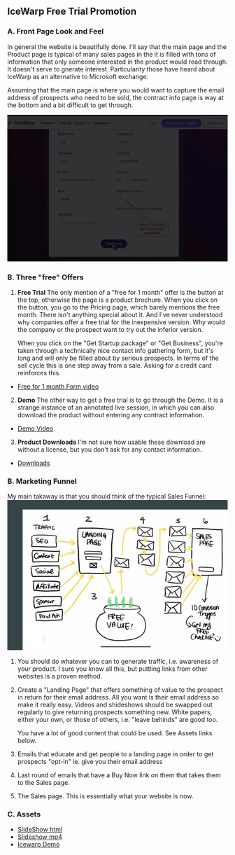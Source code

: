 ## IceWarp Free Trial Promotion

### A. Front Page Look and Feel

In general the website is beautifully done.  I'll say that the main page and the 
Product page is typical of many sales pages in the it is filled with tons of 
information that only someone interested in the product would read through.  It doesn't
serve to gnerate interest.  Particularity those have heard about IceWarp as an 
alternative to Microsoft exchange.   

Assuming that the main page is where you would want to capture the email address of
prospects who need to be sold, the contract info page is way at the bottom and a bit 
difficult to get through. 

![Contact Info Form](Notes/IMGs/3d40221-03-6_Info-Form.gif)

### B. Three "free" Offers

1. **Free Trial** 
The only mention of a "free for 1 month" offer is the button at the top, otherwise 
the page is a product brochure.  When you click on the button, you go to the Pricing 
page, which barely mentions the free month.  There isn't anything special about it. 
And I've never understood why companies offer a free trial for the inexpensive version.
Why would the company or the prospect want to try out the inferior version.     

   When you click on the "Get Startup package" or "Get Business", you're taken through 
   a technically nice contact info gathering form, but it's long and will only be filled 
   about by serious prospects.  In terms of the sell cycle this is one step away 
   from a sale.  Asking for a credit card reinforces this.  

<!-- [Free for 1 month Form](webpages/Notes/VIDs/3d40221-05_Free-Form.mp4 ':include :type=mp4')   -->
<!-- [video.mp4](webpages/Notes/video.mp4 ':include :type=mp4')     -->
   - [Free for 1 month Form video](webpages/Notes/3d40221-05_Free-Form.md)                             
   
2. **Demo** 
The other way to get a free trial is to go through the Demo.  It is a strange instance 
of an annotated live session, in which you can also download the product without entering
any contract information.   

- [Demo Video](webpages/Demo/3d40221-02_Demo-Video.md)

3. **Product Downloads** 
I'm not sure how usable these download are without a license, but you don't ask for any 
contact information.  
- [Downloads](https://www.icewarp.com/downloads/initial/) 

### B. Marketing Funnel

My main takaway is that you should think of the typical Sales Funnel:   
![Sales Funnel](Notes/IMGs/3d40221-04_Sales-Funnel.jpg)

1. You should do whatever you can to generate traffic, i.e. awareness of your 
   product.  I sure you know all this, but puttling links from other websites is a 
proven method. 
2. Create a "Landing Page" that offers something of value to the prospect in 
   return for their email address.  All you want is their email address so make
   it really easy.  Videos and shideshows should be swapped out regularly to give 
   returning prospects something new.  White papers, either your own, or those of
   others, i.e. "leave behinds" are good too. 
   
   You have a lot of good content that could be used.  See Assets links below. 

3. Emails that educate and get people to a landing page in order to get prospects "opt-in" ie. give you their email address
4. Last round of emails that have a Buy Now link on them that takes them to the Sales page.
5. The Sales page.  This is essentially what your website is now.  

### C. Assets

- [SlideShow html](webpages/SlideShow/3d40221_IceWarp-Slideshow.md)  
- [Slideshow mp4 ](webpages/Notes/3d40221_IceWarp-Slideshow.md)
- [Icewarp Demo  ](https://www.icewarp.com/preview-epos/start) 


